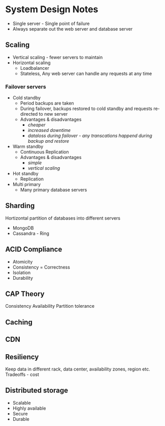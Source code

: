 # System Design Notes

- Single server - Single point of failure
- Always separate out the web server and database server

## Scaling
- Vertical scaling - fewer servers to maintain
- Horizontal scaling
    - Loadbalancer
    - Stateless, Any web server can handle any requests at any time
### Failover servers
- Cold standby 
    - Period backups are taken 
    - During failover, backups restored to cold standby and requests re-directed to new server
    - Advantages & disadvantages
        - *cheaper*
        - *increased downtime*
        - *dataloss during failover - any transcations happend during backup and restore*
- Warm standby
    - Continuous Replication
    - Advantages & disadvantages
        - *simple*
        - *vertical scaling*
- Hot standby
    - Replication 
- Multi primary
    - Many primary database servers

## Sharding
Hortizontal partition of databases into different servers

- MongoDB
- Cassandra - Ring

## ACID Compliance

- Atomicity
- Consistency = Correctness
- Isolation
- Durability

## CAP Theory

Consistency
Availability
Partition tolerance

## Caching

## CDN

## Resiliency 

Keep data in different rack, data center, availability zones, region etc. 
Tradeoffs - cost

## Distributed storage
- Scalable
- Highly available
- Secure
- Durable


